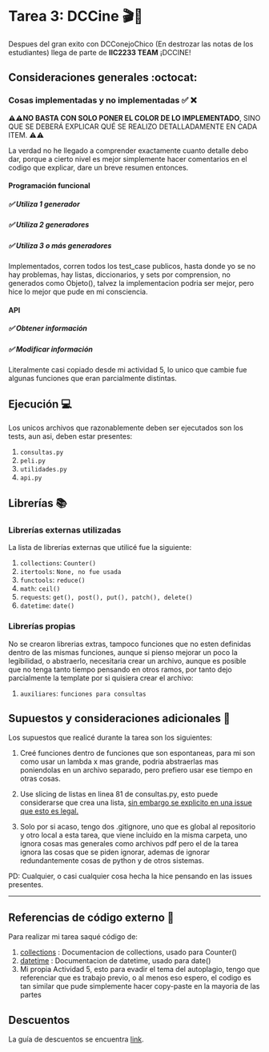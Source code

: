 # Tarea 3: DCCine 🎬🎥

Despues del gran exito con DCConejoChico (En destrozar las notas de los estudiantes) llega de parte de **IIC2233 TEAM** ¡DCCINE!

## Consideraciones generales :octocat:

### Cosas implementadas y no implementadas :white_check_mark: :x:

**⚠️⚠️NO BASTA CON SOLO PONER EL COLOR DE LO IMPLEMENTADO**,
SINO QUE SE DEBERÁ EXPLICAR QUÉ SE REALIZO DETALLADAMENTE EN CADA ITEM.
⚠️⚠️

La verdad no he llegado a comprender exactamente cuanto detalle debo dar, porque a cierto nivel es mejor simplemente hacer comentarios en el codigo que explicar, dare un breve resumen entonces.

####  Programación funcional
##### ✅ Utiliza 1 generador
##### ✅ Utiliza 2 generadores
##### ✅ Utiliza 3 o más generadores

Implementados, corren todos los test_case publicos, hasta donde yo se no hay problemas, hay listas, diccionarios, y sets por comprension, no generados como Objeto(), talvez la implementacion podria ser mejor, pero hice lo mejor que pude en mi consciencia.

####  API
##### ✅ Obtener información
##### ✅ Modificar información

Literalmente casi copiado desde mi actividad 5, lo unico que cambie fue algunas funciones que eran parcialmente distintas.

## Ejecución :computer:

Los unicos archivos que razonablemente deben ser ejecutados son los tests, aun asi, deben estar presentes:

1. ```consultas.py```
2. ```peli.py```
3. ```utilidades.py```
4. ```api.py```

## Librerías :books:
### Librerías externas utilizadas

La lista de librerías externas que utilicé fue la siguiente:

1. ```collections```: ```Counter()```
2. ```itertools```: ```None, no fue usada```
3. ```functools```: ```reduce()```
4. ```math```: ```ceil()```
5. ```requests```: ```get(), post(), put(), patch(), delete()```
6. ```datetime```: ```date()```

### Librerías propias
No se crearon librerias extras, tampoco funciones que no esten definidas dentro de las mismas funciones, aunque si pienso mejorar un poco la legibilidad, o abstraerlo, necesitaria crear un archivo, aunque es posible que no tenga tanto tiempo pensando en otros ramos, por tanto dejo parcialmente la template por si quisiera crear el archivo:

1. ```auxiliares```: ```funciones para consultas```

## Supuestos y consideraciones adicionales :thinking:
Los supuestos que realicé durante la tarea son los siguientes:

1. Creé funciones dentro de funciones que son espontaneas, para mi son como usar un lambda x mas grande, podria abstraerlas mas poniendolas en un archivo separado, pero prefiero usar ese tiempo en otras cosas.

2. Use slicing de listas en linea 81 de consultas.py, esto puede considerarse que crea una lista, [sin embargo se explicito en una issue que esto es legal.](https://github.com/IIC2233/Syllabus/issues/428)

3. Solo por si acaso, tengo dos .gitignore, uno que es global al repositorio y otro local a esta tarea, que viene incluido en la misma carpeta, uno ignora cosas mas generales como archivos pdf pero el de la tarea ignora las cosas que se piden ignorar, ademas de ignorar redundantemente cosas de python y de otros sistemas.

PD: Cualquier, o casi cualquier cosa hecha la hice pensando en las issues presentes.


-------

## Referencias de código externo :book:

Para realizar mi tarea saqué código de:

1. [collections](https://docs.python.org/3/library/collections.html) : Documentacion de collections, usado para Counter()
2. [datetime](https://docs.python.org/3/library/collections.html) : Documentacion de datetime, usado para date()
3. Mi propia Actividad 5, esto para evadir el tema del autoplagio, tengo que referenciar que es trabajo previo, o al menos eso espero, el codigo es tan similar que pude simplemente hacer copy-paste en la mayoria de las partes

## Descuentos
La guía de descuentos se encuentra [link](https://github.com/IIC2233/Syllabus/blob/main/Tareas/Bases%20Generales%20de%20Tareas%20-%20IIC2233.pdf).